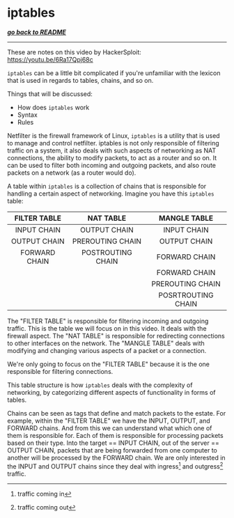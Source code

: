 # iptables
[***go back to README***](README.md)

---

These are notes on this video by HackerSploit:
https://youtu.be/6Ra17Qpj68c

`iptables` can be a little bit complicated if you're unfamiliar with the lexicon
that is used in regards to tables, chains, and so on.

Things that will be discussed:

- How does `iptables` work
- Syntax
- Rules 

Netfilter is the firewall framework of Linux, `iptables` is a utility that is
used to manage and control netfilter. iptables is not only responsible of
filtering traffic on a system, it also deals with such aspects of networking as
NAT connections, the ability to modify packets, to act as a router and so on.
It can be used to filter both incoming and outgoing packets, and also route
packets on a network (as a router would do).

A table within `iptables` is a collection of chains that is responsible for
handling a certain aspect of networking. Imagine you have this `iptables` table:

| FILTER TABLE | NAT TABLE | MANGLE TABLE |
| :-------: | :-------: | :-------: |
| INPUT CHAIN | OUTPUT CHAIN | INPUT CHAIN |
| OUTPUT CHAIN | PREROUTING CHAIN | OUTPUT CHAIN |
| FORWARD CHAIN | POSTROUTING CHAIN | FORWARD CHAIN |
| | | FORWARD CHAIN |
| | | PREROUTING CHAIN |
| | | POSRTROUTING CHAIN |

The "FILTER TABLE" is responsible for filtering incoming and outgoing traffic.
This is the table we will focus on in this video. It deals with the firewall
aspect. The "NAT TABLE" is responsible for redirecting connections to other
interfaces on the network. The "MANGLE TABLE" deals with modifying and changing
various aspects of a packet or a connection.

We're only going to focus on the "FILTER TABLE" because it is the one 
responsible for filtering connections.

This table structure is how `iptables` deals with the complexity of networking,
by categorizing different aspects of functionality in forms of tables.

Chains can be seen as tags that define and match packets to the estate. For 
example, within the "FILTER TABLE" we have the INPUT, OUTPUT, and FORWARD
chains. And from this we can understand what which one of them is responsible
for. Each of them is responsible for processing packets based on their type.
Into the target == INPUT CHAIN, out of the server == OUTPUT CHAIN, packets that
are being forwarded from one computer to another will be processed by the
FORWARD chain. We are only interested in the INPUT and OUTPUT chains since they
deal with ingress[^1] and outgress[^2]  traffic. 
[^1]: traffic coming in
[^2]: traffic coming out

